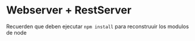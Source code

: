 # Webserver + RestServer

Recuerden que deben ejecutar ```npm install``` para reconstruuir los modulos de node